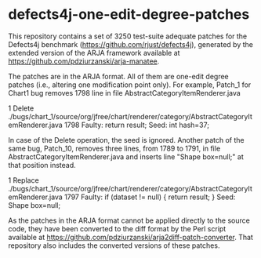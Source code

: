 # defects4j-one-edit-degree-patches

This repository contains a set of 3250 test-suite adequate patches for the Defects4j benchmark (https://github.com/rjust/defects4j), generated by the extended version of the ARJA framework available at https://github.com/pdziurzanski/arja-manatee.



The patches are in the ARJA format. All of them are one-edit degree patches (i.e., altering one modification point only). For example, Patch_1 for Chart1 bug removes 1798 line in file AbstractCategoryItemRenderer.java

1 Delete ./bugs/chart_1/source/org/jfree/chart/renderer/category/AbstractCategoryItemRenderer.java 1798
Faulty:
return result;
Seed:
int hash=37;

In case of the Delete operation, the seed is ignored. Another patch of the same bug, Patch_10, removes three lines, from 1789 to 1791, in file AbstractCategoryItemRenderer.java and inserts line "Shape box=null;" at that position instead.

1 Replace ./bugs/chart_1/source/org/jfree/chart/renderer/category/AbstractCategoryItemRenderer.java 1797
Faulty:
if (dataset != null) {
  return result;
}
Seed:
Shape box=null;

As the patches in the ARJA format cannot be applied directly to the source code, they have been converted to the diff format by the Perl script available at https://github.com/pdziurzanski/arja2diff-patch-converter. That repository also includes the converted versions of these patches.
